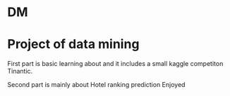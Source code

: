 # DM
# Project of data mining

First part is basic learning about and it includes a small kaggle competiton Tinantic.

Second part is mainly about Hotel ranking prediction Enjoyed
